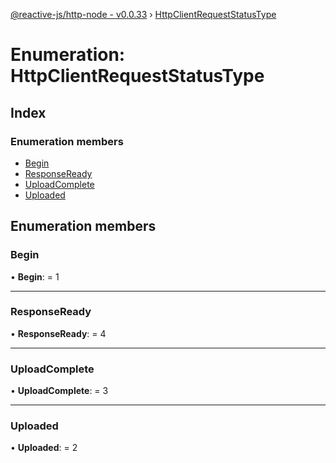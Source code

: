 [@reactive-js/http-node - v0.0.33](../README.md) › [HttpClientRequestStatusType](httpclientrequeststatustype.md)

# Enumeration: HttpClientRequestStatusType

## Index

### Enumeration members

* [Begin](httpclientrequeststatustype.md#begin)
* [ResponseReady](httpclientrequeststatustype.md#responseready)
* [UploadComplete](httpclientrequeststatustype.md#uploadcomplete)
* [Uploaded](httpclientrequeststatustype.md#uploaded)

## Enumeration members

###  Begin

• **Begin**: = 1

___

###  ResponseReady

• **ResponseReady**: = 4

___

###  UploadComplete

• **UploadComplete**: = 3

___

###  Uploaded

• **Uploaded**: = 2
